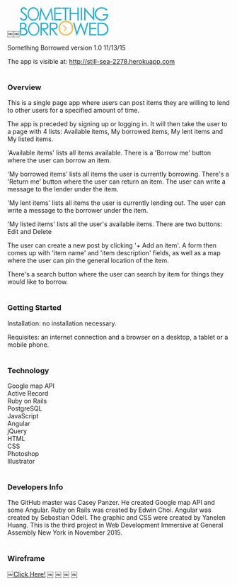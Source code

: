 ￼￼![wireframe](wireframe/logo.png)

Something Borrowed version 1.0 11/13/15

The app is visible at: http://still-sea-2278.herokuapp.com
<br><br>


### Overview

This is a single page app where users can post items they are willing to lend to other users for a specified amount of time.

The app is preceded by signing up or logging in. It will then take the user to a page with 4 lists: Available items, My borrowed items, My lent items and My listed items.

'Available items' lists all items available. There is a 'Borrow me' button where the user can borrow an item.

'My borrowed items' lists all items the user is currently borrowing. There's a 'Return me' button where the user can return an item. The user can write a message to the lender under the item.

'My lent items' lists all items the user is currently lending out. The user can write a message to the borrower under the item.

'My listed items' lists all the user's available items. There are two buttons: Edit and Delete

The user can create a new post by clicking '+ Add an item'. A form then comes up with 'item name' and 'item description' fields, as well as a map where the user can pin the general location of the item.

There's a search button where the user can search by item for things they would like to borrow.
<br><br>


### Getting Started

Installation: no installation necessary.

Requisites: an internet connection and a browser on a desktop, a tablet or a mobile phone.
<br><br>


### Technology

Google map API<br>
Active Record<br>
Ruby on Rails<br>
PostgreSQL<br>
JavaScript<br>
Angular<br>
jQuery<br>
HTML<br>
CSS<br>
Photoshop<br>
Illustrator<br><br>


### Developers Info

The GitHub master was Casey Panzer. He created Google map API and some Angular. Ruby on Rails was created by Edwin Choi. Angular was created by Sebastian Odell. The graphic and CSS were created by Yanelen Huang. This is the third project in Web Development Immersive at General Assembly New York in November 2015.
<br><br>


### Wireframe

￼[Click Here!](wireframe/project3_wireframe.pdf)
￼
￼
￼
￼
